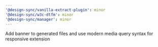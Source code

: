 ```yaml
---
'@design-sync/vanilla-extract-plugin': minor
'@design-sync/w3c-dtfm': minor
'@design-sync/manager': minor
---
```


Add banner to generated files and use modern media query syntax for responsive extension
